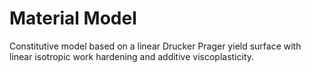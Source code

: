 # Material Model
Constitutive model based on a linear Drucker Prager yield surface with linear isotropic work hardening and additive viscoplasticity.
